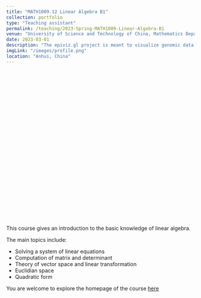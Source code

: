 ```yaml
---
title: "MATH1009.12 Linear Algebra B1"
collection: portfolio
type: "Teaching assistant"
permalink: /teaching/2023-Spring-MATH1009-Linear-Algebra-B1
venue: "University of Science and Technology of China, Mathematics Department"
date: 2023-03-01
description: "The epiviz.gl project is meant to visualize genomic data using webgl and webworkers, in an effort to give a fluid, high-performance user experience. Visualizations are defined via a declarative specification."
imgLink: "/images/profile.png"
location: "Anhui, China"
---
```


<div id="echart" style="width: 600px; height: 400px;"></div>
<script type="text/javascript">
    var myChart = echarts.init(document.getElementById('echart'));
    var option;

    option = {
      tooltip: {},
      backgroundColor: '#00',
      visualMap: {
        show: false,
        dimension: 2,
        min: -1,
        max: 1,
        inRange: {
          color: [
            '#313695',
            '#4575b4',
            '#74add1',
            '#abd9e9',
            '#e0f3f8',
            '#ffffbf',
            '#fee090',
            '#fdae61',
            '#f46d43',
            '#d73027',
            '#a50026'
          ]
        }
      },
      xAxis3D: {
        type: 'value'
      },
      yAxis3D: {
        type: 'value'
      },
      zAxis3D: {
        type: 'value'
      },
      grid3D: {
        viewControl: {
          // projection: 'orthographic'
        }
      },
    
      series: [
        {
          type: 'surface',
          wireframe: {
            // show: false
          },
          equation: {
            x: {
              step: 0.05
            },
            y: {
              step: 0.05,
              min: -3
            },
            z: function (x, y) {
              return x + y;
            }
          }
        },
        {
          type: 'surface',
          wireframe: {
            // show: false
          },
          equation: {
            x: {
              step: 0.05
            },
            y: {
              step: 0.05,
              min: -3,
            },
            z: function (x, y) {
              return -2 * x;
            }
          }
        },
        {
          type: 'surface',
          wireframe: {
            // show: false
          },
          equation: {
            x: {
              step: 0.05
            },
            y: {
              step: 0.05,
              min: -3
            },
            z: function (x, y) {
              return x - 1;
            }
          }
        }
      ]
    };
    myChart.setOption(option);
</script>

This course gives an introduction to the basic knowledge of linear algebra. 


The main topics include:
- Solving a system of linear equations
- Computation of matrix and determinant
- Theory of vector space and linear transformation
- Euclidian space
- Quadratic form

 You are welcome to explore the homepage of the course [here](http://home.ustc.edu.cn/~wyx_mail/linear_algebra_b1.html/) 



